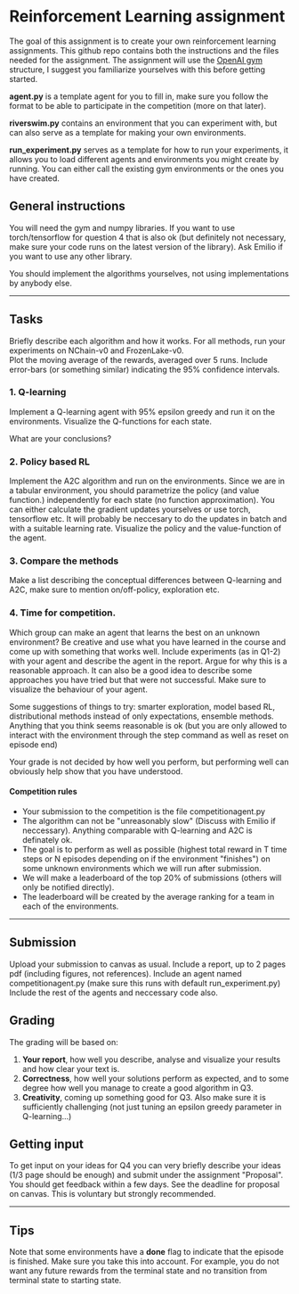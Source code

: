 # Reinforcement Learning assignment

The goal of this assignment is to create your own reinforcement learning assignments.
This github repo contains both the instructions and the files needed for the assignment.
The assignment will use the [OpenAI gym](https://gym.openai.com/) structure, 
I suggest you familiarize yourselves with this before getting started.

**agent.py** is a template agent for you to fill in, 
make sure you follow the format to be able to participate in the competition (more on that later).

**riverswim.py** contains an environment that you can experiment with, but can also serve as a template for making your own
environments.

**run_experiment.py** serves as a template for how to run your experiments, it allows you to load different agents and 
environments you might create by running. You can either call the existing gym environments or the ones you have created.

## General instructions
You will need the gym and numpy libraries. If you want to use torch/tensorflow for question 4 that is also ok 
(but definitely not necessary, make sure your code runs on the latest version of the library). 
Ask Emilio if you want to use any other library.

You should implement the algorithms yourselves, not using implementations by anybody else. 
****
## Tasks
Briefly describe each algorithm and how it works. 
For all methods, run your experiments on NChain-v0 and FrozenLake-v0.  
Plot the moving average of the rewards, averaged over 5 runs. 
Include error-bars (or something similar) indicating the 95% confidence intervals.

### 1. Q-learning
Implement a Q-learning agent with 95% epsilon greedy and run it on the 
environments. Visualize the Q-functions for each state. 
   
What are your conclusions?

### 2. Policy based RL
Implement the A2C algorithm and run on the environments. Since we are in a tabular environment, 
you should parametrize the policy (and value function.) independently for each state (no function approximation). 
You can either calculate the gradient updates yourselves or use torch, tensorflow etc. It will probably be neccesary to do the updates in batch and with a suitable learning rate.
Visualize the policy and the value-function of the agent.

### 3. Compare the methods
Make a list describing the conceptual differences between Q-learning and A2C, make sure to mention on/off-policy, exploration etc.


### 4. Time for competition. 
   Which group can make an agent that learns the best on an unknown environment?
   Be creative and use what you have learned in the course and come up with something that works well.
   Include experiments (as in Q1-2) with your agent and describe the agent in the report. Argue for why this is a reasonable approach. 
   It can also be a good idea to describe some approaches you have tried but that were not successful.
   Make sure to visualize the behaviour of your agent.

Some suggestions of things to try: smarter exploration, model based RL, distributional methods instead of only expectations, ensemble methods.
Anything that you think seems reasonable is ok (but you are only allowed to interact with the environment through the step command as well as reset on episode end)

Your grade is not decided by how well you perform, but performing well can obviously help show that you have understood.

#### Competition rules
* Your submission to the competition is the file competitionagent.py
* The algorithm can not be "unreasonably slow" (Discuss with Emilio if neccessary). Anything comparable with Q-learning and A2C is definately ok.
* The goal is to perform as well as possible (highest total reward in T time steps or N episodes depending on if the environment "finishes") on some unknown environments which 
   we will run after submission.
* We will make a leaderboard of the top 20% of submissions 
   (others will only be notified directly). 
* The leaderboard will be created by the average ranking for a team in each of the environments.
****

##  Submission
Upload your submission to canvas as usual. 
Include a report, up to 2 pages pdf (including figures, not references).
Include an agent named competitionagent.py (make sure this runs with default run_experiment.py)
Include the rest of the agents and neccessary code also.

## Grading
The grading will be based on:
1. **Your report**, how well you describe, analyse and visualize your results and how clear your text is.
2. **Correctness**, how well your solutions perform as expected, and to some degree how well you manage to create a good algorithm in Q3.
3. **Creativity**, coming up something good for Q3. Also make sure it is sufficiently challenging 
   (not just tuning an epsilon greedy parameter in Q-learning...) 

## Getting input
To get input on your ideas for Q4 you can very briefly describe your ideas (1/3 page should be enough) and submit under the assignment "Proposal". 
You should get feedback within a few days.
See the deadline for proposal on canvas. This is voluntary but strongly recommended.
****
## Tips
Note that some environments have a **done** flag to indicate that the episode is finished. 
Make sure you take this into account. 
For example, you do not want any future rewards from the terminal state and no transition from terminal state to starting state. 
